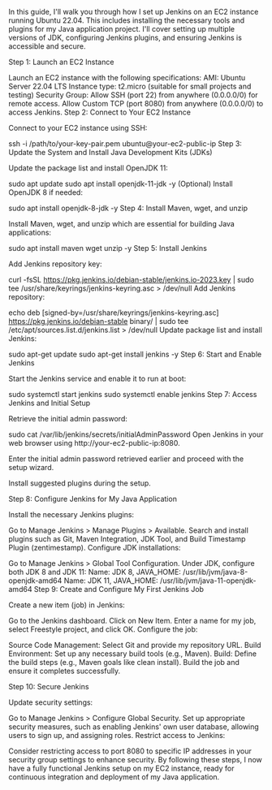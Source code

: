 In this guide, I'll walk you through how I set up Jenkins on an EC2 instance running Ubuntu 22.04. This includes installing the necessary tools and plugins for my Java application project. I'll cover setting up multiple versions of JDK, configuring Jenkins plugins, and ensuring Jenkins is accessible and secure.

Step 1: Launch an EC2 Instance

Launch an EC2 instance with the following specifications:
AMI: Ubuntu Server 22.04 LTS
Instance type: t2.micro (suitable for small projects and testing)
Security Group:
Allow SSH (port 22) from anywhere (0.0.0.0/0) for remote access.
Allow Custom TCP (port 8080) from anywhere (0.0.0.0/0) to access Jenkins.
Step 2: Connect to Your EC2 Instance

Connect to your EC2 instance using SSH:


ssh -i /path/to/your-key-pair.pem ubuntu@your-ec2-public-ip
Step 3: Update the System and Install Java Development Kits (JDKs)

Update the package list and install OpenJDK 11:


sudo apt update
sudo apt install openjdk-11-jdk -y
(Optional) Install OpenJDK 8 if needed:


sudo apt install openjdk-8-jdk -y
Step 4: Install Maven, wget, and unzip

Install Maven, wget, and unzip which are essential for building Java applications:


sudo apt install maven wget unzip -y
Step 5: Install Jenkins

Add Jenkins repository key:


curl -fsSL https://pkg.jenkins.io/debian-stable/jenkins.io-2023.key | sudo tee /usr/share/keyrings/jenkins-keyring.asc > /dev/null
Add Jenkins repository:


echo deb [signed-by=/usr/share/keyrings/jenkins-keyring.asc] https://pkg.jenkins.io/debian-stable binary/ | sudo tee /etc/apt/sources.list.d/jenkins.list > /dev/null
Update package list and install Jenkins:


sudo apt-get update
sudo apt-get install jenkins -y
Step 6: Start and Enable Jenkins

Start the Jenkins service and enable it to run at boot:


sudo systemctl start jenkins
sudo systemctl enable jenkins
Step 7: Access Jenkins and Initial Setup

Retrieve the initial admin password:


sudo cat /var/lib/jenkins/secrets/initialAdminPassword
Open Jenkins in your web browser using http://your-ec2-public-ip:8080.

Enter the initial admin password retrieved earlier and proceed with the setup wizard.

Install suggested plugins during the setup.

Step 8: Configure Jenkins for My Java Application

Install the necessary Jenkins plugins:

Go to Manage Jenkins > Manage Plugins > Available.
Search and install plugins such as Git, Maven Integration, JDK Tool, and Build Timestamp Plugin (zentimestamp).
Configure JDK installations:

Go to Manage Jenkins > Global Tool Configuration.
Under JDK, configure both JDK 8 and JDK 11:
Name: JDK 8, JAVA_HOME: /usr/lib/jvm/java-8-openjdk-amd64
Name: JDK 11, JAVA_HOME: /usr/lib/jvm/java-11-openjdk-amd64
Step 9: Create and Configure My First Jenkins Job

Create a new item (job) in Jenkins:

Go to the Jenkins dashboard.
Click on New Item.
Enter a name for my job, select Freestyle project, and click OK.
Configure the job:

Source Code Management: Select Git and provide my repository URL.
Build Environment: Set up any necessary build tools (e.g., Maven).
Build: Define the build steps (e.g., Maven goals like clean install).
Build the job and ensure it completes successfully.

Step 10: Secure Jenkins

Update security settings:

Go to Manage Jenkins > Configure Global Security.
Set up appropriate security measures, such as enabling Jenkins' own user database, allowing users to sign up, and assigning roles.
Restrict access to Jenkins:

Consider restricting access to port 8080 to specific IP addresses in your security group settings to enhance security.
By following these steps, I now have a fully functional Jenkins setup on my EC2 instance, ready for continuous integration and deployment of my Java application.
